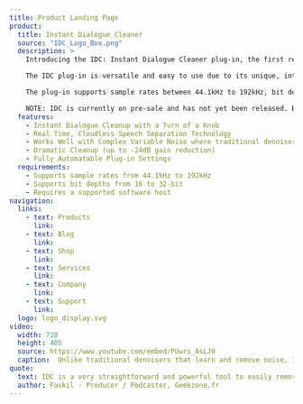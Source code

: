 ```yaml
---
title: Product Landing Page
product:
  title: Instant Dialogue Cleaner
  source: "IDC_Logo_Box.png"
  description: >
    Introducing the IDC: Instant Dialogue Cleaner plug-in, the first real-time, cloudless solution by Audionamix. IDC offers immediate and effective dialogue cleaning technology through an intuitive interface and is compatible with many post-production and broadcast workflows. The software will be available for pre-launch sale starting on July 2nd.

    The IDC plug-in is versatile and easy to use due to its unique, integrated DNN artificial intelligence that automatically detects and separates speech, no matter the surrounding content. Specifically, the software excels at addressing common audio issues including complex interference, wind, birds or insects, car and plane interference and roomy recordings. With the turn of a knob, users can clean up dialogue from production audio, field recordings, news and sports recordings, and more, making it the perfect tool for audio post professionals, dialogue editors, re-recording mixers, and broadcast engineers.

    The plug-in supports sample rates between 44.1kHz to 192kHz, bit depths between 16 to 32-bits, and features fully automatable plug-in settings. During the pre-launch period, the perpetual license will be priced at $139, and will then increase to $199 after the pre-launch period ends.  Upon release, existing SVC owners will be eligible for a $50 upgrade to IDC.

    NOTE: IDC is currently on pre-sale and has not yet been released. By reserving your copy today, you save $60! You will be notified by email when IDC is released.
  features:
    - Instant Dialogue Cleanup with a Turn of a Knob
    - Real Time, Cloudless Speech Separation Technology
    - Works Well with Complex Variable Noise where traditional denoisers fail
    - Dramatic Cleanup (up to -24dB gain reduction)
    - Fully Automatable Plug-in Settings
  requirements:
    - Supports sample rates from 44.1kHz to 192kHz
    - Supports bit depths from 16 to 32-bit
    - Requires a supported software host
navigation:
  links:
    - text: Products
      link: 
    - text: Blog
      link:
    - text: Shop
      link:
    - text: Services
      link:
    - text: Company
      link:
    - text: Support
      link:
  logo: logo_display.svg
video:
  width: 720
  height: 405
  source: https://www.youtube.com/embed/PUwrs_AsLJ0
  caption:  Unlike traditional denoisers that learn and remove noise, IDC works by separating and preserving speech by reducing background interference without compromising the integrity of the dialogue. IDC can succeed where other tools fail, such as with wind, roomtone and complex, varying background noise like birds, insects and extraneous car and plane sounds.
quote:
  text: IDC is a very straightforward and powerful tool to easily remove background noise. Pretty handy to quickly clean your rough recordings. Give it a try, you won’t be disappointed!
  author: Faskil - Producer / Podcaster, Geekzone.fr
---
```

